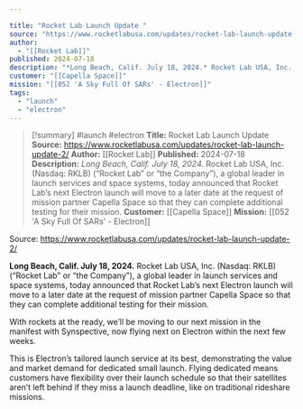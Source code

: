 ```yaml
---

title: "Rocket Lab Launch Update "
source: "https://www.rocketlabusa.com/updates/rocket-lab-launch-update-2/"
author:
  - "[[Rocket Lab]]"
published: 2024-07-18
description: "*Long Beach, Calif. July 18, 2024.* Rocket Lab USA, Inc. (Nasdaq: RKLB) (“Rocket Lab” or “the Company”), a global leader in launch services and space systems, today announced that Rocket Lab’s next Electron launch will move to a later date at the request of mission partner Capella Space so that they can complete additional testing for their mission."
customer: "[[Capella Space]]"
mission: "[[052 'A Sky Full Of SARs' - Electron]]"
tags:
  - "launch"
  - "electron"
---
```

>[!summary]
#launch #electron
**Title:** Rocket Lab Launch Update 
**Source:** https://www.rocketlabusa.com/updates/rocket-lab-launch-update-2/
**Author:** [[Rocket Lab]]
**Published:** 2024-07-18
**Description:** *Long Beach, Calif. July 18, 2024.* Rocket Lab USA, Inc. (Nasdaq: RKLB) (“Rocket Lab” or “the Company”), a global leader in launch services and space systems, today announced that Rocket Lab’s next Electron launch will move to a later date at the request of mission partner Capella Space so that they can complete additional testing for their mission.
**Customer:** [[Capella Space]]
**Mission:** [[052 'A Sky Full Of SARs' - Electron]]

Source: https://www.rocketlabusa.com/updates/rocket-lab-launch-update-2/

**Long Beach, Calif. July 18, 2024.** Rocket Lab USA, Inc. (Nasdaq: RKLB) (“Rocket Lab” or “the Company”), a global leader in launch services and space systems, today announced that Rocket Lab’s next Electron launch will move to a later date at the request of mission partner Capella Space so that they can complete additional testing for their mission.

With rockets at the ready, we’ll be moving to our next mission in the manifest with Synspective, now flying next on Electron within the next few weeks.

This is Electron’s tailored launch service at its best, demonstrating the value and market demand for dedicated small launch. Flying dedicated means customers have flexibility over their launch schedule so that their satellites aren’t left behind if they miss a launch deadline, like on traditional rideshare missions.